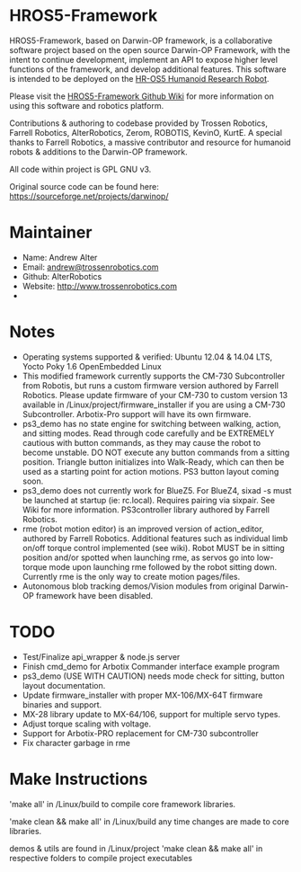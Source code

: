 HROS5-Framework
===============

HROS5-Framework, based on Darwin-OP framework, is a collaborative software project based on the open source Darwin-OP Framework, with the intent to continue development, implement an API to expose higher level functions of the framework, and develop additional features. This software is intended to be deployed on the [HR-OS5 Humanoid Research Robot](http://www.trossenrobotics.com/HR-OS5).

Please visit the [HROS5-Framework Github Wiki](https://github.com/Interbotix/HROS5-Framework/wiki) for more information on using this software and robotics platform.

Contributions & authoring to codebase provided by Trossen Robotics, Farrell Robotics, AlterRobotics, Zerom, ROBOTIS, KevinO, KurtE. A special thanks to Farrell Robotics, a massive contributor and resource for humanoid robots & additions to the Darwin-OP framework. 

All code within project is GPL GNU v3.

Original source code can be found here:
https://sourceforge.net/projects/darwinop/

Maintainer
=================
* Name: Andrew Alter
* Email: andrew@trossenrobotics.com
* Github: AlterRobotics
* Website: http://www.trossenrobotics.com
* 
Notes
==================
* Operating systems supported & verified: Ubuntu 12.04 & 14.04 LTS, Yocto Poky 1.6 OpenEmbedded Linux
* This modified framework currently supports the CM-730 Subcontroller from Robotis, but runs a custom firmware version authored by Farrell Robotics. Please update firmware of your CM-730 to custom version 13 available in /Linux/project/firmware_installer if you are using a CM-730 Subcontroller. Arbotix-Pro support will have its own firmware.
* ps3_demo has no state engine for switching between walking, action, and sitting modes. Read through code carefully and be EXTREMELY cautious with button commands, as they may cause the robot to become unstable. DO NOT execute any button commands from a sitting position. Triangle button initializes into Walk-Ready, which can then be used as a starting point for action motions. PS3 button layout coming soon.
* ps3_demo does not currently work for BlueZ5. For BlueZ4, sixad -s must be launched at startup (ie: rc.local). Requires pairing via sixpair. See Wiki for more information. PS3controller library authored by Farrell Robotics.
* rme (robot motion editor) is an improved version of action_editor,  authored by Farrell Robotics. Additional features such as individual limb on/off torque control implemented (see wiki). Robot MUST be in sitting position and/or spotted when launching rme, as servos go into low-torque mode upon launching rme followed by the robot sitting down. Currently rme is the only way to create motion pages/files.
* Autonomous blob tracking demos/Vision modules from original Darwin-OP framework have been disabled.

TODO
=================
* Test/Finalize api_wrapper & node.js server
* Finish cmd_demo for Arbotix Commander interface example program
* ps3_demo (USE WITH CAUTION) needs mode check for sitting, button layout documentation. 
* Update firmware_installer with proper MX-106/MX-64T firmware binaries and support.
* MX-28 library update to MX-64/106, support for multiple servo types.
* Adjust torque scaling with voltage.
* Support for Arbotix-PRO replacement for CM-730 subcontroller
* Fix character garbage in rme

Make Instructions
=================
'make all' in /Linux/build to compile core framework libraries.

'make clean && make all' in /Linux/build any time changes are made to core libraries.

demos & utils are found in /Linux/project 'make clean && make all' in respective folders to compile project executables

